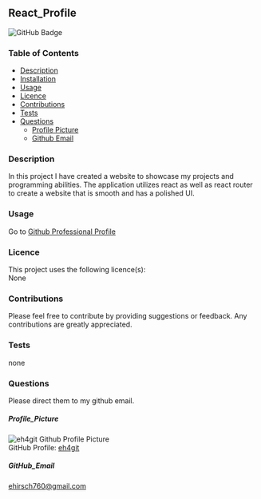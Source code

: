 ## React_Profile
![GitHub Badge](https://img.shields.io/badge/License-None-blue.svg)
### Table of Contents
* [Description](#Description)
* [Installation](#Installation)
* [Usage](#Useage)
* [Licence](#Licence)
* [Contributions](#Contributions)
* [Tests](#Tests)
* [Questions](#Questions)
  * [Profile Picture](#Profile_Picture)
  * [Github Email](#Github_Email)
### Description
In this project I have created a website to showcase my projects and programming abilities. The application utilizes react as well as react router to create a website that is smooth and has a polished UI. 
### Usage
Go to [Github Professional Profile](https://eh4git.github.io/React_Profile/)<br>
### Licence
This project uses the following licence(s):<br>
None
### Contributions
Please feel free to contribute by providing suggestions or feedback. Any contributions are greatly appreciated.<br>
### Tests
none<br>
### Questions
Please direct them to my github email.
##### Profile_Picture
![eh4git Github Profile Picture](https://github.com/eh4git.png?size=200)<br>
GitHub Profile: [eh4git](http://github.com/eh4git)
##### GitHub_Email
ehirsch760@gmail.com
